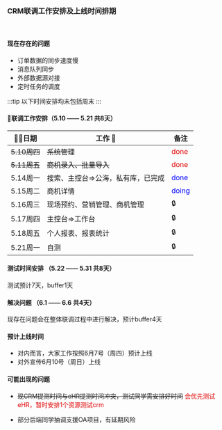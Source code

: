 ### CRM联调工作安排及上线时间排期

<author author="江军" date="2018-05-09 18:52" />

<tag 
    title="其他"
    path="/blog/other/" />

<tag title="crm" />

<tag title="工作安排" />

<br clear="both" />

#### 现在存在的问题

+ 订单数据的同步速度慢
+ 消息队列同步
+ 外部数据源对接
+ 定时任务的调度

:::tip
以下时间安排均未包括周末
:::

#### 联调工作安排（5.10 —— 5.21 共8天）

日期| 工作 | 备注
---- | ---- | ----
~~5.10周四~~ | ~~系统管理~~ | <font color="#dd0000">done</font>
~~5.11周五~~ | ~~商机录入、批量导入~~ | <font color="#dd0000">done</font>
5.14周一 | 搜索、主控台=>公海，私有库，已完成 | <font color="blue">done</font>
5.15周二 | 商机详情 | <font color="blue">doing</font>
5.16周三 | 现场预约、营销管理、商机管理 | :lock:
5.17周四 | 主控台=>工作台 | :lock:
5.18周五 | 个人报表、报表统计 | :lock:
5.21周一 | 自测 | :lock:

#### 测试时间安排 （5.22 —— 5.31 共8天）

测试预计7天，buffer1天

#### 解决问题 （6.1 —— 6.6 共4天）

现存在问题会在整体联调过程中进行解决，预计buffer4天

#### 预计上线时间

+ 对内而言，大家工作按照6月7号（周四）预计上线
+ 对外宣传6月10号（周日）上线

#### 可能出现的问题

+ ~~现CRM提测时间与eHR提测时间冲突，测试同学需安排好时间~~
<font color="#dd0000">会优先测试eHR，暂时安排1个资源测试crm</font>

+ 部分后端同学抽调支援OA项目，有延期风险